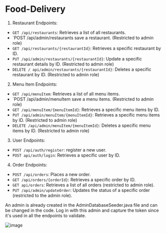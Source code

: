 # Food-Delivery
1. Restaurant Endpoints:
-	`GET /api/restaurants`: Retrieves a list of all restaurants.
-	`POST /api/admin/restaurants save a restaurant. (Restricted to admin role)
-	`GET /api/restaurants/{restaurantId}`: Retrieves a specific restaurant by ID.
-	`PUT /api/admin/restaurants/{restaurantId}`: Update a specific restaurant details by ID. (Restricted to admin role)
-	`DELETE / api/admin/restaurants/{restaurantId}`: Deletes a specific restaurant by ID. (Restricted to admin role)

   
2. Menu Item Endpoints:
-	`GET /api/menuItem`: Retrieves a list of all menu items.
-	`POST /api/admin/menuItem save a menu items. (Restricted to admin role)
-	`GET /api/menuItem/{menuItemId}`: Retrieves a specific menu items by ID.
-	`PUT /api/admin/menuItem/{menuItemId}`: Retrieves a specific menu items by ID. (Restricted to admin role)
-	`DELETE /api/admin/menuItem/{menuItemId}`: Deletes a specific menu items by ID. (Restricted to admin role)

3. User Endpoints:
-	`POST /api/auth/register`: register a new user.
-	`POST api/auth/login`: Retrieves a specific user by ID.

4. Order Endpoints:
-	`POST /api/orders`: Places a new order.
-	`GET /api/orders/{orderId}`: Retrieves a specific order by ID.
-	`GET api/orders`: Retrieves a list of all orders (restricted to admin role).
-	`PUT /api/admin/updateOrder`: Updates the status of a specific order (restricted to the admin role).

An admin is already created in the AdminDatabaseSeeder.java file and can be changed in the code. Log in with this admin and capture the token since it's used in all the endpoints to validate. 

![image](https://github.com/PapaGede/Food-Delivery/assets/49786086/72ae808f-51c2-4008-9818-334d5eb29b61)
